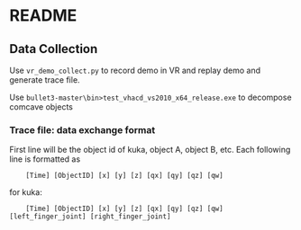 # README
## Data Collection

Use `vr_demo_collect.py` to record demo in VR and replay demo and generate trace file.

Use `bullet3-master\bin>test_vhacd_vs2010_x64_release.exe` to decompose comcave objects

### Trace file: data exchange format
First line will be the object id of kuka, object A, object B, etc.
Each following line is formatted as

```
	[Time] [ObjectID] [x] [y] [z] [qx] [qy] [qz] [qw]
```

for kuka:

```
	[Time] [ObjectID] [x] [y] [z] [qx] [qy] [qz] [qw] [left_finger_joint] [right_finger_joint]
```
